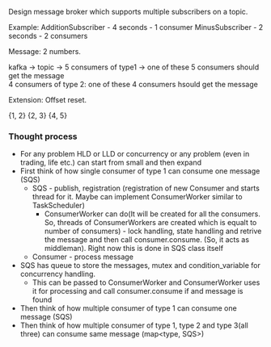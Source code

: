 Design message broker which supports multiple subscribers on a topic.

Example: 
AdditionSubscriber - 4 seconds - 1 consumer
MinusSubscriber - 2 seconds - 2 consumers

Message: 2 numbers.

kafka -> topic -> 5 consumers of type1 -> one of these 5 consumers should get the message  
4 consumers of type 2: one of these 4 consumers hsould get the message

Extension:
Offset reset.

{1, 2} {2, 3} {4, 5}

### Thought process
- For any problem HLD or LLD or concurrency or any problem (even in trading, life etc.) can start from small and then expand
- First think of how single consumer of type 1 can consume one message (SQS)
  - SQS - publish, registration (registration of new Consumer and starts thread for it. Maybe can implement ConsumerWorker similar to TaskScheduler)
    - ConsumerWorker can do(It will be created for all the consumers. So, threads of ConsumerWorkers are created which is equalt to number of consumers) - lock handling, state handling and retrive the message and then call consumer.consume. (So, it acts as middleman). Right now this is done in SQS class itself
  - Consumer - process message
- SQS has queue to store the messages, mutex and condition_variable for concurrency handling.
  - This can be passed to ConsumerWorker and ConsumerWorker uses it for processing and call consumer.consume if and message is found
- Then think of how multiple consumer of type 1 can consume one message (SQS)
- Then think of how multiple consumer of type 1, type 2 and type 3(all three) can consume same message (map<type, SQS>)